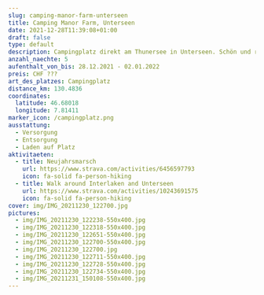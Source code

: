 ```yaml
---
slug: camping-manor-farm-unterseen
title: Camping Manor Farm, Unterseen
date: 2021-12-28T11:39:08+01:00
draft: false
type: default
description: Campingplatz direkt am Thunersee in Unterseen. Schön und ruhig gelegen. Wanderungen und Biketouren, Spaziergänge Richtung Interlaken starten direkt beim Campingplatz.
anzahl_naechte: 5
aufenthalt_von_bis: 28.12.2021 - 02.01.2022
preis: CHF ???
art_des_platzes: Campingplatz
distance_km: 130.4836
coordinates:
  latitude: 46.68018
  longitude: 7.81411
marker_icon: /campingplatz.png
ausstattung:
  - Versorgung
  - Entsorgung
  - Laden auf Platz
aktivitaeten:
  - title: Neujahrsmarsch
    url: https://www.strava.com/activities/6456597793
    icon: fa-solid fa-person-hiking
  - title: Walk around Interlaken and Unterseen
    url: https://www.strava.com/activities/10243691575
    icon: fa-solid fa-person-hiking
cover: img/IMG_20211230_122700.jpg
pictures:
  - img/IMG_20211230_122238-550x400.jpg
  - img/IMG_20211230_122318-550x400.jpg
  - img/IMG_20211230_122651-550x400.jpg
  - img/IMG_20211230_122700-550x400.jpg
  - img/IMG_20211230_122700.jpg
  - img/IMG_20211230_122711-550x400.jpg
  - img/IMG_20211230_122728-550x400.jpg
  - img/IMG_20211230_122734-550x400.jpg
  - img/IMG_20211231_150108-550x400.jpg
---
```

